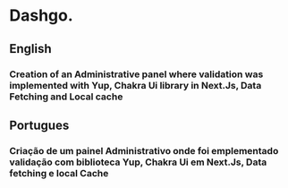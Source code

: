 # Dashgo.

## English
### Creation of an Administrative panel where validation was implemented with Yup, Chakra Ui library in Next.Js, Data Fetching and Local cache

## Portugues
### Criação de um painel Administrativo onde foi emplementado validação com biblioteca Yup, Chakra Ui em Next.Js, Data fetching e local Cache
